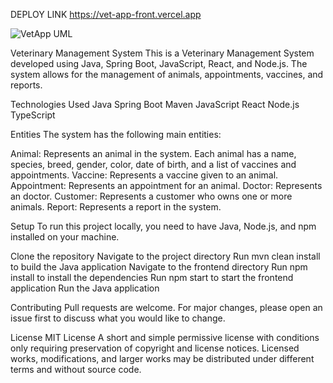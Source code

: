 DEPLOY LINK
https://vet-app-front.vercel.app

![VetApp UML](https://github.com/emredncer/VetAppFullStack/assets/108138943/e4d500cb-b918-4153-8b50-5de783488823)


Veterinary Management System
This is a Veterinary Management System developed using Java, Spring Boot, JavaScript, React, and Node.js. The system allows for the management of animals, appointments, vaccines, and reports.

Technologies Used
Java
Spring Boot
Maven
JavaScript
React
Node.js
TypeScript

Entities
The system has the following main entities:

Animal: Represents an animal in the system. Each animal has a name, species, breed, gender, color, date of birth, and a list of vaccines and appointments.
Vaccine: Represents a vaccine given to an animal.
Appointment: Represents an appointment for an animal.
Doctor: Represents an doctor.
Customer: Represents a customer who owns one or more animals.
Report: Represents a report in the system.

Setup
To run this project locally, you need to have Java, Node.js, and npm installed on your machine.

Clone the repository
Navigate to the project directory
Run mvn clean install to build the Java application
Navigate to the frontend directory
Run npm install to install the dependencies
Run npm start to start the frontend application
Run the Java application

Contributing
Pull requests are welcome. For major changes, please open an issue first to discuss what you would like to change.

License
MIT License
A short and simple permissive license with conditions only requiring preservation of copyright and license notices. Licensed works, modifications, and larger works may be distributed under different terms and without source code.
